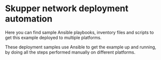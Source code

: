 # Skupper network deployment automation

Here you can find sample Ansible playbooks, inventory files and
scripts to get this example deployed to multiple platforms.

These deployment samples use Ansible to get the example up and running,
by doing all the steps performed manually on different platforms.
